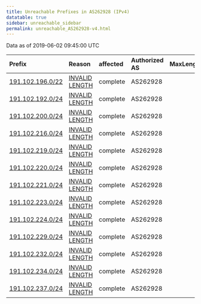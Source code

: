 ```yaml
---
title: Unreachable Prefixes in AS262928 (IPv4)
datatable: true
sidebar: unreachable_sidebar
permalink: unreachable_AS262928-v4.html
---
```


Data as of 2019-06-02 09:45:00 UTC


<div class="datatable-begin"></div>

| Prefix                                                     | Reason                                                                                                      | affected   | Authorized AS   |   MaxLength | Anchor                                         |   unreachable /24s |
|:-----------------------------------------------------------|:------------------------------------------------------------------------------------------------------------|:-----------|:----------------|------------:|:-----------------------------------------------|-------------------:|
| [191.102.196.0/22](https://stat.ripe.net/191.102.196.0/22) | [INVALID LENGTH](https://rpki-validator.ripe.net/announcement-preview?asn=AS262928&prefix=191.102.196.0/22) | complete   | AS262928        |          19 | [LACNIC](unreachable_LACNIC_RPKI_Root-v4.html) |                  4 |
| [191.102.192.0/24](https://stat.ripe.net/191.102.192.0/24) | [INVALID LENGTH](https://rpki-validator.ripe.net/announcement-preview?asn=AS262928&prefix=191.102.192.0/24) | complete   | AS262928        |          19 | [LACNIC](unreachable_LACNIC_RPKI_Root-v4.html) |                  1 |
| [191.102.200.0/24](https://stat.ripe.net/191.102.200.0/24) | [INVALID LENGTH](https://rpki-validator.ripe.net/announcement-preview?asn=AS262928&prefix=191.102.200.0/24) | complete   | AS262928        |          19 | [LACNIC](unreachable_LACNIC_RPKI_Root-v4.html) |                  1 |
| [191.102.216.0/24](https://stat.ripe.net/191.102.216.0/24) | [INVALID LENGTH](https://rpki-validator.ripe.net/announcement-preview?asn=AS262928&prefix=191.102.216.0/24) | complete   | AS262928        |          19 | [LACNIC](unreachable_LACNIC_RPKI_Root-v4.html) |                  1 |
| [191.102.219.0/24](https://stat.ripe.net/191.102.219.0/24) | [INVALID LENGTH](https://rpki-validator.ripe.net/announcement-preview?asn=AS262928&prefix=191.102.219.0/24) | complete   | AS262928        |          19 | [LACNIC](unreachable_LACNIC_RPKI_Root-v4.html) |                  1 |
| [191.102.220.0/24](https://stat.ripe.net/191.102.220.0/24) | [INVALID LENGTH](https://rpki-validator.ripe.net/announcement-preview?asn=AS262928&prefix=191.102.220.0/24) | complete   | AS262928        |          19 | [LACNIC](unreachable_LACNIC_RPKI_Root-v4.html) |                  1 |
| [191.102.221.0/24](https://stat.ripe.net/191.102.221.0/24) | [INVALID LENGTH](https://rpki-validator.ripe.net/announcement-preview?asn=AS262928&prefix=191.102.221.0/24) | complete   | AS262928        |          19 | [LACNIC](unreachable_LACNIC_RPKI_Root-v4.html) |                  1 |
| [191.102.223.0/24](https://stat.ripe.net/191.102.223.0/24) | [INVALID LENGTH](https://rpki-validator.ripe.net/announcement-preview?asn=AS262928&prefix=191.102.223.0/24) | complete   | AS262928        |          19 | [LACNIC](unreachable_LACNIC_RPKI_Root-v4.html) |                  1 |
| [191.102.224.0/24](https://stat.ripe.net/191.102.224.0/24) | [INVALID LENGTH](https://rpki-validator.ripe.net/announcement-preview?asn=AS262928&prefix=191.102.224.0/24) | complete   | AS262928        |          20 | [LACNIC](unreachable_LACNIC_RPKI_Root-v4.html) |                  1 |
| [191.102.229.0/24](https://stat.ripe.net/191.102.229.0/24) | [INVALID LENGTH](https://rpki-validator.ripe.net/announcement-preview?asn=AS262928&prefix=191.102.229.0/24) | complete   | AS262928        |          20 | [LACNIC](unreachable_LACNIC_RPKI_Root-v4.html) |                  1 |
| [191.102.232.0/24](https://stat.ripe.net/191.102.232.0/24) | [INVALID LENGTH](https://rpki-validator.ripe.net/announcement-preview?asn=AS262928&prefix=191.102.232.0/24) | complete   | AS262928        |          20 | [LACNIC](unreachable_LACNIC_RPKI_Root-v4.html) |                  1 |
| [191.102.234.0/24](https://stat.ripe.net/191.102.234.0/24) | [INVALID LENGTH](https://rpki-validator.ripe.net/announcement-preview?asn=AS262928&prefix=191.102.234.0/24) | complete   | AS262928        |          20 | [LACNIC](unreachable_LACNIC_RPKI_Root-v4.html) |                  1 |
| [191.102.237.0/24](https://stat.ripe.net/191.102.237.0/24) | [INVALID LENGTH](https://rpki-validator.ripe.net/announcement-preview?asn=AS262928&prefix=191.102.237.0/24) | complete   | AS262928        |          20 | [LACNIC](unreachable_LACNIC_RPKI_Root-v4.html) |                  1 |

<div class="datatable-end"></div>